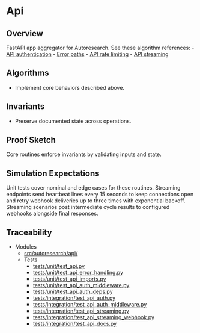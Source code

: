 # Api

## Overview

FastAPI app aggregator for Autoresearch. See these algorithm references: - [API
authentication](../algorithms/api_authentication.md) - [Error
paths](../algorithms/api_auth_error_paths.md) - [API rate
limiting](../algorithms/api_rate_limiting.md) - [API
streaming](../algorithms/api_streaming.md)

## Algorithms

- Implement core behaviors described above.

## Invariants

- Preserve documented state across operations.

## Proof Sketch

Core routines enforce invariants by validating inputs and state.

## Simulation Expectations

Unit tests cover nominal and edge cases for these routines. Streaming
endpoints send heartbeat lines every 15 seconds to keep connections open
and retry webhook deliveries up to three times with exponential backoff.
Streaming scenarios post intermediate cycle results to configured
webhooks alongside final responses.

## Traceability


- Modules
  - [src/autoresearch/api/][m1]
  - Tests
    - [tests/unit/test_api.py][t1]
    - [tests/unit/test_api_error_handling.py][t2]
    - [tests/unit/test_api_imports.py][t3]
    - [tests/unit/test_api_auth_middleware.py][t4]
    - [tests/unit/test_api_auth_deps.py][t5]
    - [tests/integration/test_api_auth.py][t6]
    - [tests/integration/test_api_auth_middleware.py][t7]
    - [tests/integration/test_api_streaming.py][t8]
    - [tests/integration/test_api_streaming_webhook.py][t10]
    - [tests/integration/test_api_docs.py][t9]

[m1]: ../../src/autoresearch/api/
[t1]: ../../tests/unit/test_api.py
[t2]: ../../tests/unit/test_api_error_handling.py
[t3]: ../../tests/unit/test_api_imports.py
[t4]: ../../tests/unit/test_api_auth_middleware.py
[t5]: ../../tests/unit/test_api_auth_deps.py
[t6]: ../../tests/integration/test_api_auth.py
[t7]: ../../tests/integration/test_api_auth_middleware.py
[t8]: ../../tests/integration/test_api_streaming.py
[t10]: ../../tests/integration/test_api_streaming_webhook.py
[t9]: ../../tests/integration/test_api_docs.py
